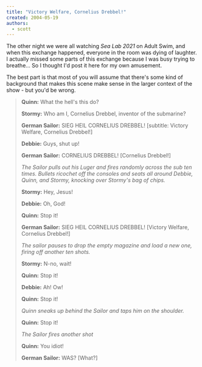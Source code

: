 ```yaml
---
title: "Victory Welfare, Cornelius Drebbel!"
created: 2004-05-19
authors:
  - scott
---
```


The other night we were all watching _Sea Lab 2021_ on Adult Swim, and when this exchange happened, everyone in the room was dying of laughter. I actually missed some parts of this exchange because I was busy trying to breathe... So I thought I'd post it here for my own amusement.

The best part is that most of you will assume that there's some kind of background that makes this scene make sense in the larger context of the show - but you'd be wrong.

> **Quinn:** What the hell's this do?
>
> **Stormy:** Who am I, Cornelius Drebbel, inventor of the submarine?
>
> **German Sailor:** SIEG HEIL CORNELIUS DREBBEL! \[subtitle: Victory Welfare, Cornelius Drebbel!\]
>
> **Debbie:** Guys, shut up!
>
> **German Sailor:** CORNELIUS DREBBEL! \[Cornelius Drebbel!\]
>
> _The Sailor pulls out his Luger and fires randomly across the sub ten times. Bullets ricochet off the consoles and seats all around Debbie, Quinn, and Stormy, knocking over Stormy's bag of chips._
>
> **Stormy:** Hey, Jesus!
>
> **Debbie:** Oh, God!
>
> **Quinn:** Stop it!
>
> **German Sailor:** SIEG HEIL CORNELIUS DREBBEL! \[Victory Welfare, Cornelius Drebbel!\]
>
> _The sailor pauses to drop the empty magazine and load a new one, firing off another ten shots._
>
> **Stormy:** N-no, wait!
>
> **Quinn:** Stop it!
>
> **Debbie:** Ah! Ow!
>
> **Quinn:** Stop it!
>
> _Quinn sneaks up behind the Sailor and taps him on the shoulder._
>
> **Quinn:** Stop it!
>
> _The Sailor fires another shot_
>
> **Quinn:** You idiot!
>
> **German Sailor:** WAS? \[What?\]
